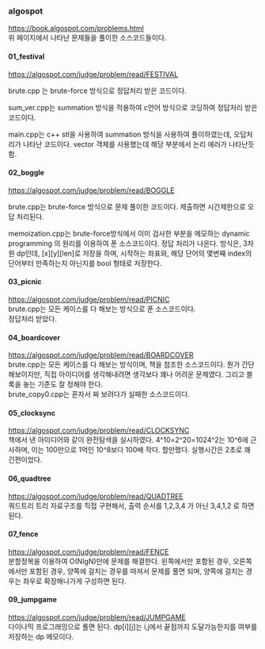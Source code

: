 ### algospot
https://book.algospot.com/problems.html    
위 페이지에서 나타난 문제들을 풀이한 소스코드들이다.

#### 01_festival

https://algospot.com/judge/problem/read/FESTIVAL

brute.cpp 는 brute-force 방식으로 정답처리 받은 코드이다.

sum_ver.cpp는 summation 방식을 적용하여 c언어 방식으로 코딩하여 정답처리 받은 코드이다.

main.cpp는 c++ stl을 사용하여 summation 방식을 사용하여 풀이하였는데, 오답처리가 나타난 코드이다. vector 객체를 사용했는데 해당 부분에서 논리 에러가 나타난듯 함.

#### 02_boggle

https://algospot.com/judge/problem/read/BOGGLE

brute.cpp는 brute-force 방식으로 문제 풀이한 코드이다. 제출하면 시간제한으로 오답 처리된다.    

memoization.cpp는 brute-force방식에서 이미 검사한 부분을 메모하는 dynamic programming 의 원리를 이용하여 푼 소스코드이다. 정답 처리가 나온다. 방식은, 3차원 dp인데, \[x\]\[y\]\[len\]로 저장을 하며, 시작하는 좌표와, 해당 단어의 몇번째 index의 단어부터 만족하는지 아닌지를 bool 형태로 저장한다.

#### 03_picnic
https://algospot.com/judge/problem/read/PICNIC    
brute.cpp는 모든 케이스를 다 해보는 방식으로 푼 소스코드이다.    
정답처리 받았다.

#### 04_boardcover
https://algospot.com/judge/problem/read/BOARDCOVER    
brute.cpp는 모든 케이스를 다 해보는 방식이며, 책을 참조한 소스코드이다. 뭔가 간단해보이지만, 직접 아이디어를 생각해내려면 생각보다 꽤나 어려운 문제였다. 그리고 블록을 놓는 기준도 잘 정해야 한다.    
brute_copy0.cpp는 혼자서 짜 보려다가 실패한 소스코드이다.

#### 05_clocksync
https://algospot.com/judge/problem/read/CLOCKSYNC    
책에서 낸 아이디어와 같이 완전탐색을 실시하였다. 4^10=2^20=1024^2는 10^6에 근사하며, 이는 100만으로 1억인 10^8보다 100배 작다. 할만했다. 실행시간은 2초로 꽤 긴편이었다.

#### 06_quadtree
https://algospot.com/judge/problem/read/QUADTREE    
쿼드트리 트리 자료구조를 직접 구현해서, 출력 순서를 1,2,3,4 가 아닌 3,4,1,2 로 하면 된다.

#### 07_fence
https://algospot.com/judge/problem/read/FENCE    
분할정복을 이용하여 O(NlgN)만에 문제를 해결한다. 왼쪽에서만 포함된 경우, 오른쪽에서만 포함된 경우, 양쪽에 걸치는 경우를 따져서 문제를 풀면 되며, 양쪽에 걸치는 경우는 좌우로 확장해나가게 구성하면 된다.

#### 09_jumpgame
https://algospot.com/judge/problem/read/JUMPGAME    
다이나믹 프로그래밍으로 풀면 된다. dp[i][j]는 i,j에서 끝점까지 도달가능한지를 여부를 저장하는 dp 메모이다.